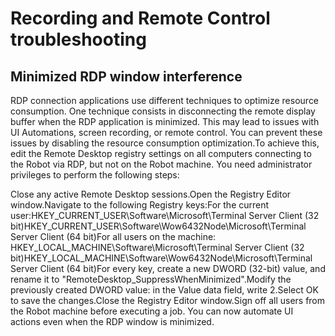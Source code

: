﻿# Recording and Remote Control troubleshooting


## Minimized RDP window interference

RDP connection applications use different techniques to optimize resource consumption. One technique consists in disconnecting the remote display buffer when the RDP application is minimized. This may lead to issues with UI Automations, screen recording, or remote control. You can prevent these issues by disabling the resource consumption optimization.To achieve this, edit the Remote Desktop registry settings on all computers connecting to the Robot via RDP, but not on the Robot machine. You need administrator privileges to perform the following steps:

Close any active Remote Desktop sessions.Open the Registry Editor window.Navigate to the following Registry keys:For the current user:HKEY_CURRENT_USER\Software\Microsoft\Terminal Server Client (32 bit)HKEY_CURRENT_USER\Software\Wow6432Node\Microsoft\Terminal Server Client (64 bit)For all users on the machine: HKEY_LOCAL_MACHINE\Software\Microsoft\Terminal Server Client (32 bit)HKEY_LOCAL_MACHINE\Software\Wow6432Node\Microsoft\Terminal Server Client (64 bit)For every key, create a new DWORD (32-bit) value, and rename it to "RemoteDesktop_SuppressWhenMinimized".Modify the previously created DWORD value: in the Value data field, write 2.Select OK to save the changes.Close the Registry Editor window.Sign off all users from the Robot machine before executing a job. You can now automate UI actions even when the RDP window is minimized.

